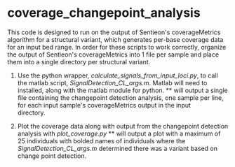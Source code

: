 # coverage_changepoint_analysis
This code is designed to run on the output of Sentieon's coverageMetrics algorithm for a structural variant, which generates per-base coverage data for an input bed range. In order for these scripts to work correctly, organize the output of Sentieon's coverageMetrics into 1 file per sample and place them into a single directory per structural variant. 

1. Use the python wrapper, *calculate_signals_from_input_loci.py*, to call the matlab script, *SignalDetection_CL_args.m*. Matlab will need to installed, along with the matlab module for python. 
  ** will output a single file containing the changepoint detection analysis, one sample per line, for each input sample's coverageMetrics output in the input       
  directory.

2. Plot the coverage data along with output from the changepoint detection analysis with *plot_coverage.py*
  ** will output a plot with a maximum of 25 individuals with bolded names of individuals where the *SignalDetection_CL_args.m* determined there was a variant based   on change point detection. 
